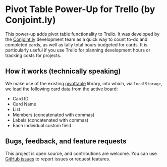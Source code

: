 # Pivot Table Power-Up for Trello (by Conjoint.ly)

This power-up adds pivot table functionality to Trello. It was developed by the [Conjoint.ly](https://conjointly.com/) development team as a quick way to count to-do and completed cards, as well as tally total hours budgeted for cards. It is particularly useful if you use Trello for planning development hours or tracking costs for projects.

## How it works (technically speaking)

We make use of the existing [pivottable](https://github.com/Conjoint-ly/pivottable) library, into which, via `localStorage`, we load the following card data from the active board:

* Card ID
* Card Name
* List
* Members (concatenated with commas)
* Labels (concatenated with commas)
* Each individual custom field

## Bugs, feedback, and feature requests

This project is open source, and contributions are welcome. You can use [GitHub issues](https://github.com/Conjoint-ly/trello-pivot/issues) to report issues or request features.

